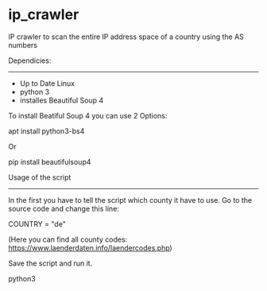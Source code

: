 # ip_crawler
IP crawler to scan the entire IP address space of a country using the AS numbers


Dependicies:
***********

- Up to Date Linux
- python 3
- installes Beautiful Soup 4

To install Beatiful Soup 4 you can use 2 Options:

apt install python3-bs4

Or 

pip install beautifulsoup4


Usage of the script
*******************

In the first you have to tell the script which county it have to use. Go to the source code and change this line: 

COUNTRY = "de"

(Here you can find all county codes: https://www.laenderdaten.info/laendercodes.php)

Save the script and run it. 

python3 
